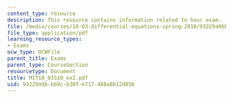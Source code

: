 ```yaml
---
content_type: resource
description: This resource contains information related to hour exam.
file: /media/courses/18-03-differential-equations-spring-2010/93229a9bbb9cb30fe717488a8b12d856_MIT18_03S10_ex2.pdf
file_type: application/pdf
learning_resource_types:
- Exams
ocw_type: OCWFile
parent_title: Exams
parent_type: CourseSection
resourcetype: Document
title: MIT18_03S10_ex2.pdf
uid: 93229a9b-bb9c-b30f-e717-488a8b12d856
---
```

